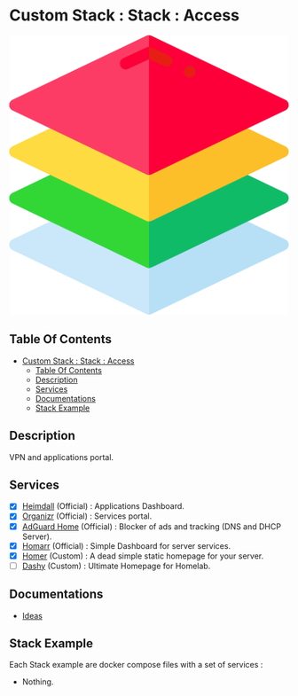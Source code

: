 # Custom Stack : Stack : Access

![Icon](../../icon.png)

## Table Of Contents

- [Custom Stack : Stack : Access](#custom-stack--stack--access)
  - [Table Of Contents](#table-of-contents)
  - [Description](#description)
  - [Services](#services)
  - [Documentations](#documentations)
  - [Stack Example](#stack-example)

## Description

VPN and applications portal.

## Services

- [X] [Heimdall](https://heimdall.site/) (Official) : Applications Dashboard.
- [X] [Organizr](https://organizr.app/) (Official) : Services portal.
- [X] [AdGuard Home](https://adguard.com/en/adguard-home/overview.html) (Official) : Blocker of ads and tracking (DNS and DHCP Server).
- [X] [Homarr](https://github.com/ajnart/homarr) (Official) : Simple Dashboard for server services.
- [X] [Homer](https://github.com/bastienwirtz/homer) (Custom) : A dead simple static homepage for your server.
- [ ] [Dashy](https://dashy.to/) (Custom) : Ultimate Homepage for Homelab.

## Documentations

- [Ideas](./docs/ideas.md)

## Stack Example

Each Stack example are docker compose files with a set of services :

- Nothing.

